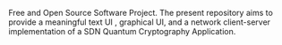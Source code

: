 Free and Open Source Software Project. The present repository aims to provide a meaningful text UI , graphical UI, and a network client-server implementation
of a SDN Quantum Cryptography Application. 
